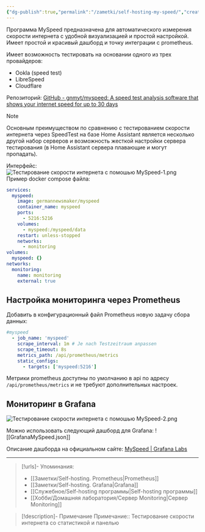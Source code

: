 ```yaml
---
{"dg-publish":true,"permalink":"/zametki/self-hosting-my-speed/","created":"2024-09-16 22:22","updated":"2025-06-10T02:00:15+03:00"}
---
```


Программа MySpeed предназначена для автоматического измерения скорости интернета с удобной визуализацией и простой настройкой. Имеет простой и красивый дашборд и точку интеграции с prometheus.

Имеет возможность тестировать на основании одного из трех провайдеров:
- Ookla (speed test)
- LibreSpeed
- Cloudflare

Репозиторий: [GitHub - gnmyt/myspeed: A speed test analysis software that shows your internet speed for up to 30 days](https://github.com/gnmyt/myspeed)

> [!note]
> Основным преимуществом по сравнению с тестированием скорости интернета через SpeedTest на базе Home Assistant является несколько другой набор серверов и возможность жесткой настройки сервера тестирования (в Home Assistant сервера плавающие и могут пропадать).

Интерфейс:
![Тестирование скорости интернета с помошью MySpeed-1.png](/img/user/%D0%98%D1%81%D1%85%D0%BE%D0%B4%D0%BD%D0%B8%D0%BA%D0%B8/%D0%A2%D0%B5%D1%81%D1%82%D0%B8%D1%80%D0%BE%D0%B2%D0%B0%D0%BD%D0%B8%D0%B5%20%D1%81%D0%BA%D0%BE%D1%80%D0%BE%D1%81%D1%82%D0%B8%20%D0%B8%D0%BD%D1%82%D0%B5%D1%80%D0%BD%D0%B5%D1%82%D0%B0%20%D1%81%20%D0%BF%D0%BE%D0%BC%D0%BE%D1%88%D1%8C%D1%8E%20MySpeed-1.png)
Пример docker compose файла:

<div class="transclusion internal-embed is-loaded"><div class="markdown-embed">





```yaml
services:
  myspeed:
    image: germannewsmaker/myspeed
    container_name: myspeed
    ports:
      - 5216:5216
    volumes:
      - myspeed:/myspeed/data
    restart: unless-stopped
    networks:
      - monitoring
volumes:
  myspeed: {}
networks:
  monitoring:
    name: monitoring
    external: true
```



</div></div>


## Настройка мониторинга через Prometheus

Добавить в конфигурационный файл Prometheus новую задачу сбора данных:
```yaml
#myspeed
  - job_name: 'myspeed'
    scrape_interval: 1m # Je nach Testzeitraum anpassen
    scrape_timeout: 8s
    metrics_path: /api/prometheus/metrics
    static_configs:
      - targets: ['myspeed:5216']
```

Метрики prometheus доступны по умолчанию в api по адресу `/api/prometheus/metrics` и не требуют дополнительных настроек.
## Мониторинг в Grafana

![Тестирование скорости интернета с помошью MySpeed-2.png](/img/user/%D0%98%D1%81%D1%85%D0%BE%D0%B4%D0%BD%D0%B8%D0%BA%D0%B8/%D0%A2%D0%B5%D1%81%D1%82%D0%B8%D1%80%D0%BE%D0%B2%D0%B0%D0%BD%D0%B8%D0%B5%20%D1%81%D0%BA%D0%BE%D1%80%D0%BE%D1%81%D1%82%D0%B8%20%D0%B8%D0%BD%D1%82%D0%B5%D1%80%D0%BD%D0%B5%D1%82%D0%B0%20%D1%81%20%D0%BF%D0%BE%D0%BC%D0%BE%D1%88%D1%8C%D1%8E%20MySpeed-2.png)

Можно использовать следующий дашборд для Grafana:
![[GrafanaMySpeed.json]]

Описание дашборда на официальном сайте: [MySpeed | Grafana Labs](https://grafana.com/grafana/dashboards/21647-myspeed/)

---
> [!urls]- Упоминания:
> - [[Заметки/Self-hosting. Prometheus\|Prometheus]]
> - [[Заметки/Self-hosting. Grafana\|Grafana]]
> - [[Служебное/Self-hosting программы\|Self-hosting программы]]
> - [[Хобби/Домашняя лаборатория/Сервер Monitoring\|Сервер Monitoring]]

> [!description]- Примечание
> Примечание:: Тестирование скорости интернета со статистикой и панелью